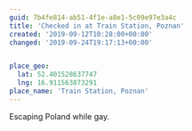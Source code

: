 ```yaml
---
guid: 7b4fe814-ab51-4f1e-a8e1-5c09e97e3a4c
title: 'Checked in at Train Station, Poznan'
created: '2019-09-12T10:28:00+00:00'
changed: '2019-09-24T19:17:13+00:00'


place_geo:
  lat: 52.401528637747
  lng: 16.911563873291
place_name: 'Train Station, Poznan'
---
```


Escaping Poland while gay. 
